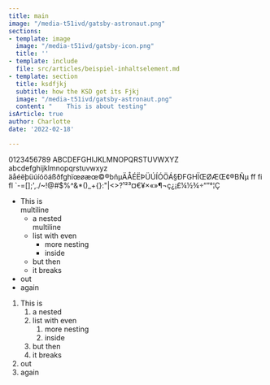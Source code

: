 ```yaml
---
title: main
image: "/media-t51ivd/gatsby-astronaut.png"
sections:
- template: image
  image: "/media-t51ivd/gatsby-icon.png"
  title: ''
- template: include
  file: src/articles/beispiel-inhaltselement.md
- template: section
  title: ksdfjkj
  subtitle: how the KSD got its Fjkj
  image: "/media-t51ivd/gatsby-astronaut.png"
  content: "    This is about testing"
isArticle: true
author: Charlotte
date: '2022-02-18'

---
```


0123456789 ABCDEFGHIJKLMNOPQRSTUVWXYZ abcdefghijklmnopqrstuvwxyz
äåéëþüúíóöáßðfghïœøæœ©®bñµÄÅÉËÞÜÚÍÓÖÁ§ÐFGHÏŒØÆŒ¢®BÑµ
ff fi fl
`-=[];'\,./~!@#$%^&*()_+{}:"|<>?¹²³¤€¥×«»¶¬ç¿¡£¼½¾÷“”°¦Ç

- This is  
  multiline
    - a nested  
      multiline
    - list with even
        - more nesting
        - inside
    - but then
    - it breaks
- out
- again

1. This is
    1. a nested
    1. list with even
        1. more nesting
        1. inside
    1. but then
    1. it breaks
1. out
1. again
